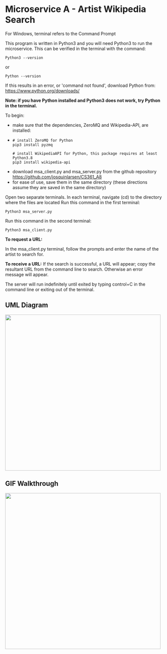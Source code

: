 # Microservice A - Artist Wikipedia Search

For Windows, terminal refers to the Command Prompt

This program is written in Python3 and you will need Python3 to run the microservice.
This can be verified in the terminal with the command:
```
Python3 --version
```
or 
```
Python --version
```
If this results in an error, or 'command not found', download Python from:
https://www.python.org/downloads/


<b>Note: if you have Python installed and Python3 does not work, try Python in the terminal.</b>

To begin:
- make sure that the dependencies, ZeroMQ and Wikipedia-API, are installed:
-  ```
   # install ZeroMQ for Python
   pip3 install pyzmq
   ```
   ```
   # install WikipediaAPI for Python, this package requires at least Python3.8
   pip3 install wikipedia-api
   ```
- download msa_client.py and msa_server.py from the github repository https://github.com/josquinlarsen/CS361_A8
- for ease of use, save them in the same directory (these directions assume they are saved in the same directory)

Open two separate terminals.
In each terminal, navigate (cd) to the directory where the files are located
Run this command in the first terminal:
```
Python3 msa_server.py
```

Run this command in the second terminal:

```
Python3 msa_client.py
```
<b>To request a URL:</b>

In the msa_client.py terminal, follow the prompts and enter the name of the artist to search for.

<b>To receive a URL:</b>
If the search is successful, a URL will appear; copy the resultant URL from the command line to search. 
Otherwise an error message will appear. 

The server will run indefinitely until exited by typing control+C in the command line or exiting out of the terminal.

## UML Diagram
<p>
   <image src='a8_uml.png' width=500><br>
</p>

## GIF Walkthrough
<p>
  <image src='msa_a8.gif' width=500><br>
</p>
